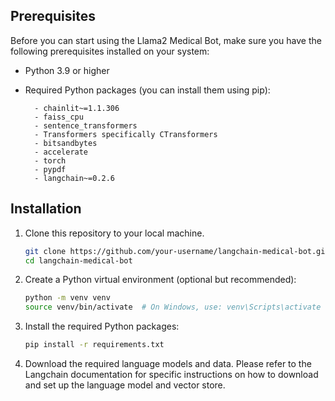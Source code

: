 ## Prerequisites

Before you can start using the Llama2 Medical Bot, make sure you have the following prerequisites installed on your system:

- Python 3.9 or higher
- Required Python packages (you can install them using pip):

        - chainlit~=1.1.306
        - faiss_cpu
        - sentence_transformers
        - Transformers specifically CTransformers
        - bitsandbytes
        - accelerate
        - torch
        - pypdf
        - langchain~=0.2.6      

## Installation

1. Clone this repository to your local machine.

    ```bash
    git clone https://github.com/your-username/langchain-medical-bot.git
    cd langchain-medical-bot
    ```

2. Create a Python virtual environment (optional but recommended):

    ```bash
    python -m venv venv
    source venv/bin/activate  # On Windows, use: venv\Scripts\activate
    ```

3. Install the required Python packages:

    ```bash
    pip install -r requirements.txt
    ```

4. Download the required language models and data. Please refer to the Langchain documentation for specific instructions on how to download and set up the language model and vector store.
   
